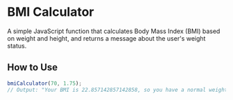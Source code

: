 # BMI Calculator

A simple JavaScript function that calculates Body Mass Index (BMI) based on weight and height, and returns a message about the user's weight status.

## How to Use

```javascript
bmiCalculator(70, 1.75);
// Output: "Your BMI is 22.857142857142858, so you have a normal weight."
